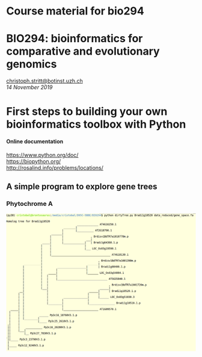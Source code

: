 # Course material for bio294

# BIO294: bioinformatics for comparative and evolutionary genomics
christoph.stritt@botinst.uzh.ch  
*14 November 2019*

# First steps to building your own bioinformatics toolbox with Python

#### Online documentation
https://www.python.org/doc/  
https://biopython.org/  
http://rosalind.info/problems/locations/


## A simple program to explore gene trees 
### Phytochrome A

![Gene tree for Phytochrome B](phyA.png)